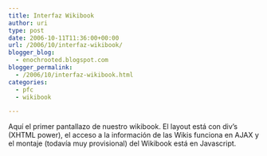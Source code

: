 ```yaml
---
title: Interfaz Wikibook
author: uri
type: post
date: 2006-10-11T11:36:00+00:00
url: /2006/10/interfaz-wikibook/
blogger_blog:
  - enochrooted.blogspot.com
blogger_permalink:
  - /2006/10/interfaz-wikibook.html
categories:
  - pfc
  - wikibook

---
```

Aquí el primer pantallazo de nuestro wikibook. El layout está con div&#8217;s (XHTML power), el acceso a la información de las Wikis funciona en AJAX y el montaje (todavía muy provisional) del Wikibook está en Javascript. 

[<img style="display:block;text-align:center;cursor:hand;margin:0 auto 10px;" src="http://photos1.blogger.com/blogger2/4197/4184/320/wikibook-pant.jpg" border="0" alt="" />][1]

 [1]: http://photos1.blogger.com/blogger2/4197/4184/1600/wikibook-pant.jpg